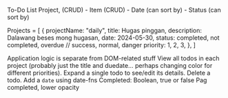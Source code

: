 To-Do List
Project, (CRUD)
	- Item (CRUD)
		- Date (can sort by)
		- Status (can sort by)

Projects = [
	{
		projectName: "daily",
		title: Hugas pinggan,
		description: Dalawang beses mong hugasan,
		date: 2024-05-30,
		status: completed, not completed, overdue // success, normal, danger
		priority: 1, 2, 3,
	},
]

Application logic is separate from DOM-related stuff
    View all todos in each project (probably just the title and duedate… perhaps changing color for different priorities).
    Expand a single todo to see/edit its details.
    Delete a todo.
Add a `date` using date-fns
Completed: Boolean, true or false
Pag completed, lower opacity